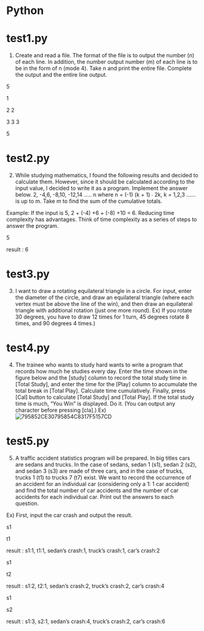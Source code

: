# Python

# test1.py
1) Create and read a file. The format of the file is to output the number (n) of each line. In addition, the number output number (m) of each line is to be in the form of n (mode 4). Take n and print the entire file. Complete the output and the entire line output.


5

1

2 2

3 3 3

5

 

 
# test2.py
2) While studying mathematics, I found the following results and decided to calculate them. However, since it should be calculated according to the input value, I decided to write it as a program. Implement the answer below. 2, -4,6, -8,10, -12,14 ..... n where n = (-1) (k + 1) ∙ 2k, k = 1,2,3 ...... is up to m. Take m to find the sum of the cumulative totals.

Example: If the input is 5, 2 + (-4) +6 + (-8) +10 = 6. Reducing time complexity has advantages. Think of time complexity as a series of steps to answer the program.

5

result : 6

 

 
# test3.py
3) I want to draw a rotating equilateral triangle in a circle. For input, enter the diameter of the circle, and draw an equilateral triangle (where each vertex must be above the line of the win), and then draw an equilateral triangle with additional rotation (just one more round).
Ex) If you rotate 30 degrees, you have to draw 12 times for 1 turn, 45 degrees rotate 8 times, and 90 degrees 4 times.)

 

# test4.py
4) The trainee who wants to study hard wants to write a program that records how much he studies every day. Enter the time shown in the figure below and the [study] column to record the total study time in [Total Study], and enter the time for the [Play] column to accumulate the total break in [Total Play]. Calculate time cumulatively. Finally, press [Cal] button to calculate [Total Study] and [Total Play]. If the total study time is much, “You Win” is displayed. Do it. (You can output any character before pressing [cla].)
Ex)
![795852CE30795854C8317F5157CD](https://user-images.githubusercontent.com/45475182/69910040-f7274180-1447-11ea-86aa-3fb03cb5487e.png)

# test5.py
5) A traffic accident statistics program will be prepared. In big titles cars are sedans and trucks. In the case of sedans, sedan 1 (s1), sedan 2 (s2), and sedan 3 (s3) are made of three cars, and in the case of trucks, trucks 1 (t1) to trucks 7 (t7) exist. We want to record the occurrence of an accident for an individual car (considering only a 1: 1 car accident) and find the total number of car accidents and the number of car accidents for each individual car. Print out the answers to each question.

Ex) First, input the car crash and output the result.

s1 

t1

result : s1:1, t1:1, sedan’s crash:1, truck’s crash:1, car’s crash:2

s1

t2

result : s1:2, t2:1, sedan’s crash:2, truck’s crash:2, car’s crash:4

s1

s2

result : s1:3, s2:1, sedan’s crash:4, truck’s crash:2, car’s crash:6

